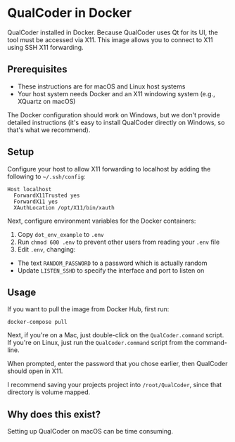 # QualCoder in Docker

QualCoder installed in Docker. Because QualCoder uses Qt for its UI, the tool must be accessed via X11. This image allows you to connect to X11 using SSH X11 forwarding.

## Prerequisites

- These instructions are for macOS and Linux host systems
- Your host system needs Docker and an X11 windowing system (e.g., XQuartz on macOS)

The Docker configuration should work on Windows, but we don't provide detailed instructions (it's easy to install QualCoder directly on Windows, so that's what we recommend).

## Setup

Configure your host to allow X11 forwarding to localhost by adding the following to `~/.ssh/config`:

```
Host localhost
  ForwardX11Trusted yes
  ForwardX11 yes
  XAuthLocation /opt/X11/bin/xauth
```

Next, configure environment variables for the Docker containers:

1. Copy `dot_env_example` to `.env`
2. Run `chmod 600 .env` to prevent other users from reading your `.env` file
3. Edit `.env`, changing:
  - The text `RANDOM_PASSWORD` to a password which is actually random
  - Update `LISTEN_SSHD` to specify the interface and port to listen on

## Usage

If you want to pull the image from Docker Hub, first run:

```
docker-compose pull
```

Next, if you're on a Mac, just double-click on the `QualCoder.command` script. If
you're on Linux, just run the `QualCoder.command` script from the
command-line.

When prompted, enter the password that you chose earlier, then QualCoder should open in X11.

I recommend saving your projects project into `/root/QualCoder`, since that directory is volume mapped.

## Why does this exist?

Setting up QualCoder on macOS can be time consuming.
